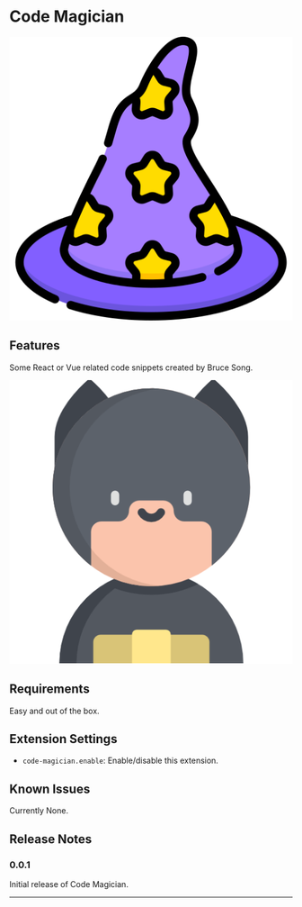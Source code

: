 # Code Magician

![Code Magician](./images/code-magician.png)

## Features

Some React or Vue related code snippets created by Bruce Song.

![Bruce Song](./images/avatar.png)

## Requirements

Easy and out of the box.

## Extension Settings

- `code-magician.enable`: Enable/disable this extension.

## Known Issues

Currently None.

## Release Notes

### 0.0.1

Initial release of Code Magician.

---
